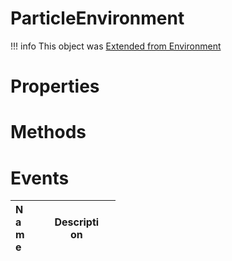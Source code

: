 # ParticleEnvironment
!!! info 
	 This object was [Extended from Environment](Environment.md)
 
 
# Properties



# Methods


# Events
|<div style="width:20%; max-size: 20%">Name</div>|<div style="width:80%; max-size: 80%">Description</div>|
|---|---|



